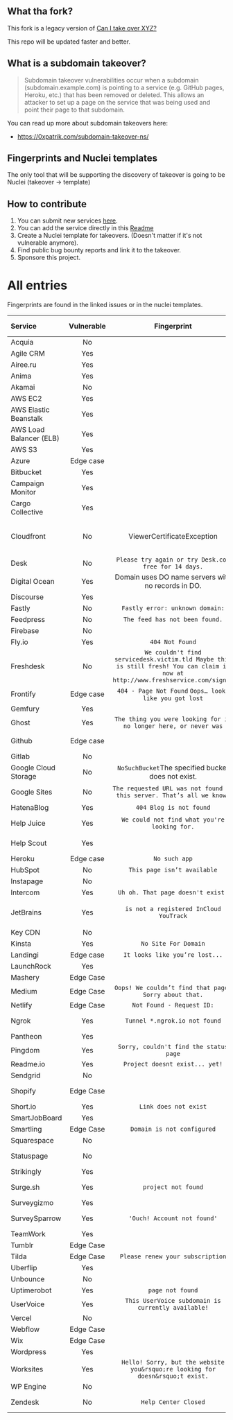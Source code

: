 
## What tha fork? 

This fork is a legacy version of [Can I take over XYZ?](https://github.com/EdOverflow/can-i-take-over-xyz)

This repo will be updated faster and better. 

## What is a subdomain takeover?

> Subdomain takeover vulnerabilities occur when a subdomain (subdomain.example.com) is pointing to a service (e.g. GitHub pages, Heroku, etc.) that has been removed or deleted. This allows an attacker to set up a page on the service that was being used and point their page to that subdomain. 

You can read up more about subdomain takeovers here:

- <https://0xpatrik.com/subdomain-takeover-ns/>

## Fingerprints and Nuclei templates

The only tool that will be supporting the discovery of takeover is going to be Nuclei (takeover -> template)


## How to contribute

1. You can submit new services [here](https://github.com/pdelteil/can-i-take-over-this-subdomain/issues/new/choose).
2. You can add the service directly in this [Readme](https://github.com/pdelteil/Can-I-take-over-this-subdomain/edit/master/README.md)
3. Create a Nuclei template for takeovers. (Doesn't matter if it's not vulnerable anymore).
4. Find public bug bounty reports and link it to the takeover.
5. Sponsore this project. 

# All entries

Fingerprints are found in the linked issues or in the nuclei templates. 

Service|Vulnerable|Fingerprint|Info|Docs|Nuclei template
:---|:---:|:---:|:---:|:---:|:---:
Acquia|No||[Issue](https://github.com/EdOverflow/can-i-take-over-xyz/issues/103)||No
Agile CRM|Yes||[Issue](https://github.com/EdOverflow/can-i-take-over-xyz/issues/145)||[Yes](https://github.com/projectdiscovery/nuclei-templates/blob/main/http/takeovers/agilecrm-takeover.yaml)
Airee.ru|Yes||[Issue](https://github.com/EdOverflow/can-i-take-over-xyz/issues/104)||[Yes](https://github.com/projectdiscovery/nuclei-templates/blob/main/http/takeovers/airee-takeover.yaml)
Anima| Yes ||[Issue](https://github.com/EdOverflow/can-i-take-over-xyz/issues/126)|[Documentation](https://docs.animaapp.com/v1/launchpad/08-custom-domain.html)| [Yes](https://github.com/projectdiscovery/nuclei-templates/blob/main/http/takeovers/anima-takeover.yaml)
Akamai|No||[Issue](https://github.com/EdOverflow/can-i-take-over-xyz/issues/13) |
AWS EC2|Yes||[Discussion](https://github.com/pdelteil/Can-I-take-over-this-subdomain/discussions/3)||[Yes](https://github.com/projectdiscovery/nuclei-templates/blob/main/dns/ec2-detection.yaml)
AWS Elastic Beanstalk|Yes||[Issue](https://github.com/EdOverflow/can-i-take-over-xyz/issues/194)||[Yes](https://github.com/projectdiscovery/nuclei-templates/blob/main/dns/elasticbeanstalk-takeover.yaml)
AWS Load Balancer (ELB)|Yes|| [Issue](https://github.com/EdOverflow/can-i-take-over-xyz/issues/137)||
AWS S3|Yes||[Issue](https://github.com/EdOverflow/can-i-take-over-xyz/issues/36)||[Yes](https://github.com/projectdiscovery/nuclei-templates/blob/main/http/takeovers/aws-bucket-takeover.yaml)
Azure|Edge case|| [Issue](https://github.com/EdOverflow/can-i-take-over-xyz/issues/35) ||[Yes](https://github.com/projectdiscovery/nuclei-templates/blob/main/dns/azure-takeover-detection.yaml)
Bitbucket|Yes||||[Yes](https://github.com/projectdiscovery/nuclei-templates/blob/main/http/takeovers/bitbucket-takeover.yaml)
Campaign Monitor| Yes||[Issue](https://github.com/EdOverflow/can-i-take-over-xyz/issues/275)|[Support Page](https://help.campaignmonitor.com/custom-domain-names)|[Yes](https://github.com/projectdiscovery/nuclei-templates/blob/main/http/takeovers/campaignmonitor-takeover.yaml)
Cargo Collective|Yes||[Issue](https://github.com/EdOverflow/can-i-take-over-xyz/issues/152)| [Cargo Support Page](https://support.2.cargocollective.com/Using-a-Third-Party-Domain)||[Yes](https://github.com/projectdiscovery/nuclei-templates/blob/main/http/takeovers/cargocollective-takeover.yaml)
Cloudfront| No| ViewerCertificateException| [Issue](https://github.com/EdOverflow/can-i-take-over-xyz/issues/29) | [Domain Security on Amazon CloudFront](https://aws.amazon.com/blogs/networking-and-content-delivery/continually-enhancing-domain-security-on-amazon-cloudfront/)
Desk|No|`Please try again or try Desk.com free for 14 days.`| [Issue](https://github.com/EdOverflow/can-i-take-over-xyz/issues/9)
Digital Ocean | Yes | Domain uses DO name servers with no records in DO. |   |   |
Discourse | Yes | | | [Hackerone](https://hackerone.com/reports/264494)
Fastly| No| `Fastly error: unknown domain:`| [Issue](https://github.com/EdOverflow/can-i-take-over-xyz/issues/22)
Feedpress| No| `The feed has not been found.`| [Issue](https://github.com/EdOverflow/can-i-take-over-xyz/issues/80)
Firebase | No | | [Issue](https://github.com/EdOverflow/can-i-take-over-xyz/issues/128) |
Fly.io| Yes| `404 Not Found`| [Issue](https://github.com/EdOverflow/can-i-take-over-xyz/issues/101)
Freshdesk| No |`We couldn't find servicedesk.victim.tld Maybe this is still fresh! You can claim it now at http://www.freshservice.com/signup`| [Issue](https://github.com/EdOverflow/can-i-take-over-xyz/issues/214)| [Freshdesk Support Page](https://support.freshdesk.com/support/solutions/articles/37590-using-a-vanity-support-url-and-pointing-the-cname)
Frontify | Edge case | `404 - Page Not Found` `Oops… looks like you got lost` | [Issue](https://github.com/EdOverflow/can-i-take-over-xyz/issues/170) | 
Gemfury | Yes | | [Issue](https://github.com/EdOverflow/can-i-take-over-xyz/issues/154) | [Writeup](https://khaledibnalwalid.wordpress.com/2020/06/25/gemfury-subdomain-takeover/)|[Yes](https://github.com/projectdiscovery/nuclei-templates/blob/main/http/takeovers/gemfury-takeover.yaml)
Ghost| Yes| `The thing you were looking for is no longer here, or never was`|
Github| Edge case|| [Issue](https://github.com/EdOverflow/can-i-take-over-xyz/issues/37) [Issue](https://github.com/EdOverflow/can-i-take-over-xyz/issues/68)||[Yes](https://github.com/projectdiscovery/nuclei-templates/blob/main/http/takeovers/github-takeover.yaml)
Gitlab|No || |[HackerOne](https://hackerone.com/reports/312118)
Google Cloud Storage |No |<?xml version='1.0' encoding='UTF-8'?><Error><Code>NoSuchBucket</Code><Message>The specified bucket does not exist.</Message></Error>   
Google Sites|No|`The requested URL was not found on this server. That’s all we know.`                                                    | [Issue](https://github.com/EdOverflow/can-i-take-over-xyz/issues/277) |[Google Support](https://support.google.com/webmasters/answer/9008080?visit_id=637981741431097680-3818919062&rd=2)|
HatenaBlog |Yes|`404 Blog is not found`|
Help Juice|Yes| `We could not find what you're looking for.`|| [Help Juice Support Page](https://help.helpjuice.com/en_US/using-your-custom-domain/how-to-set-up-a-custom-domain)|
Help Scout|Yes||| [HelpScout Docs](https://docs.helpscout.net/article/42-setup-custom-domain)|[Yes](https://github.com/projectdiscovery/nuclei-templates/blob/main/http/takeovers/helpscout-takeover.yaml)
Heroku| Edge case| `No such app`| [Issue](https://github.com/EdOverflow/can-i-take-over-xyz/issues/38)
HubSpot| No|`This page isn’t available`
Instapage | No | | [Issue](https://github.com/EdOverflow/can-i-take-over-xyz/issues/73) | |
Intercom| Yes| `Uh oh. That page doesn't exist.`| [Issue](https://github.com/EdOverflow/can-i-take-over-xyz/issues/69) | [Help center](https://www.intercom.com/help/)
JetBrains| Yes| `is not a registered InCloud YouTrack`| | [YouTrack InCloud Help Page](https://www.jetbrains.com/help/youtrack/incloud/Domain-Settings.html)
Key CDN| No| | [Issue](https://github.com/EdOverflow/can-i-take-over-xyz/issues/112) |
Kinsta| Yes| `No Site For Domain`|[Issue](https://github.com/EdOverflow/can-i-take-over-xyz/issues/48) | [Documentation](https://kinsta.com/knowledgebase/add-domain/)
Landingi  | Edge case| `It looks like you’re lost...` | [Issue](https://github.com/EdOverflow/can-i-take-over-xyz/issues/117)
LaunchRock| Yes||[Issue](https://github.com/EdOverflow/can-i-take-over-xyz/issues/74) | |[Yes](https://github.com/projectdiscovery/nuclei-templates/blob/main/http/takeovers/launchrock-takeover.yaml)
Mashery|Edge Case||[Issue](https://github.com/EdOverflow/can-i-take-over-xyz/issues/14)| [HackeOne](https://hackerone.com/reports/275714) | [Yes](https://github.com/projectdiscovery/nuclei-templates/blob/main/http/takeovers/mashery-takeover.yaml)
Medium| Edge Case | ``Oops! We couldn’t find that page. Sorry about that.``| [Issue](https://github.com/EdOverflow/can-i-take-over-xyz/issues/206)| [HackerOne](https://hackerone.com/reports/1034023) 
Netlify | Edge Case | `Not Found - Request ID:`| [Issue](https://github.com/EdOverflow/can-i-take-over-xyz/issues/40) |
Ngrok | Yes |`Tunnel *.ngrok.io not found` | [Issue](https://github.com/EdOverflow/can-i-take-over-xyz/issues/92) | [Ngrok Documentation](https://ngrok.com/docs#http-custom-domains)
Pantheon| Yes||[Issue](https://github.com/EdOverflow/can-i-take-over-xyz/issues/24) | [Writeup](https://medium.com/@hussain_0x3c/hostile-subdomain-takeover-using-pantheon-ebf4ab813111)| [Yes](https://github.com/projectdiscovery/nuclei-templates/blob/main/http/takeovers/pantheon-takeover.yaml)
Pingdom | Yes | `Sorry, couldn't find the status page` | [Issue](https://github.com/EdOverflow/can-i-take-over-xyz/issues/144) | [Support Page](https://help.pingdom.com/hc/en-us/articles/205386171-Public-Status-Page)
Readme.io | Yes | `Project doesnt exist... yet!` | [Issue](https://github.com/EdOverflow/can-i-take-over-xyz/issues/41)
Sendgrid| No|                                                                         |
Shopify| Edge Case||[Issue](https://github.com/EdOverflow/can-i-take-over-xyz/issues/32), [Issue](https://github.com/EdOverflow/can-i-take-over-xyz/issues/46)| [Writeup](https://medium.com/@thebuckhacker/how-to-do-55-000-subdomain-takeover-in-a-blink-of-an-eye-a94954c3fc75) |[Yes](https://github.com/projectdiscovery/nuclei-templates/blob/main/http/takeovers/shopify-takeover.yaml)
Short.io | Yes| `Link does not exist` | [Issue](https://github.com/EdOverflow/can-i-take-over-xyz/issues/260)
SmartJobBoard|Yes||[Issue](https://github.com/EdOverflow/can-i-take-over-xyz/issues/139) | [Documentation](https://help.smartjobboard.com/en/articles/1269655-connecting-a-custom-domain-name)|[Yes](https://github.com/projectdiscovery/nuclei-templates/blob/main/http/takeovers/smartjob-takeover.yaml)
Smartling| Edge Case|`Domain is not configured`  | [Issue](https://github.com/EdOverflow/can-i-take-over-xyz/issues/67)
Squarespace| No |                                                                         |
Statuspage | No | | [PR](https://github.com/EdOverflow/can-i-take-over-xyz/pull/105) [PR](https://github.com/EdOverflow/can-i-take-over-xyz/pull/171) | [Documentation](https://help.statuspage.io/knowledge_base/topics/domain-ownership) [Documentation](https://support.atlassian.com/statuspage/docs/configure-your-dns/) |[Yes](https://github.com/projectdiscovery/nuclei-templates/commit/b59915c4aee18e04d2680ef32fdfa88f1e725b6f#diff-03ac5eecfcef771523f7758b50e75ab5ca1e2eb0b9f5bf6779a18f8c98e6aba3)
Strikingly|Yes||[Issue](https://github.com/EdOverflow/can-i-take-over-xyz/issues/58) | [Writeup](https://medium.com/@sherif0x00/takeover-subdomains-pointing-to-strikingly-5e67df80cdfd)| [Yes](https://github.com/projectdiscovery/nuclei-templates/blob/main/http/takeovers/strikingly-takeover.yaml)
Surge.sh| Yes| `project not found`|| [Surge Documentation](https://surge.sh/help/adding-a-custom-domain)
Surveygizmo|Yes|||[Yes]([Surveygizmo](https://github.com/projectdiscovery/nuclei-templates/blob/main/http/takeovers/surveygizmo-takeover.yaml))
SurveySparrow | Yes | `'Ouch! Account not found'` | [Issue](https://github.com/EdOverflow/can-i-take-over-xyz/issues/281) |[Custom domain]( https://help.surveysparrow.com/custom-domain)
TeamWork | Yes | | | [Yes](https://github.com/projectdiscovery/nuclei-templates/blob/main/http/takeovers/teamwork-takeover.yaml)
Tumblr| Edge Case||[Issue](https://github.com/EdOverflow/can-i-take-over-xyz/issues/240) | [Documentation](https://www.tumblr.com/docs/en/custom_domains)|[Yes](https://github.com/projectdiscovery/nuclei-templates/blob/main/http/takeovers/tumblr-takeover.yaml)
Tilda| Edge Case | `Please renew your subscription`| [Issue](https://github.com/EdOverflow/can-i-take-over-xyz/issues/155)[PR](https://github.com/EdOverflow/can-i-take-over-xyz/pull/20)
Uberflip|Yes|| [Issue](https://github.com/EdOverflow/can-i-take-over-xyz/issues/150) | [Documentation](https://help.uberflip.com/hc/en-us/articles/360018786372-Custom-Domain-Set-up-Your-Hub-on-a-Subdomain)|[Yes](https://github.com/projectdiscovery/nuclei-templates/blob/main/http/takeovers/uberflip-takeover.yaml)
Unbounce|No||[Issue](https://github.com/EdOverflow/can-i-take-over-xyz/issues/11)||[Yes](https://github.com/projectdiscovery/nuclei-templates/blob/1dc592a59a0ff9729df00ce2de007f8ba0b38bf5/takeovers/unbounce-takeover.yaml) 
Uptimerobot| Yes| `page not found`|[Issue](https://github.com/EdOverflow/can-i-take-over-xyz/issues/45) | [Writeup](https://exploit.linuxsec.org/uptimerobot-com-custom-domain-subdomain-takeover/)
UserVoice| Yes| `This UserVoice subdomain is currently available!`                      |
Vercel| No| |[Issue](https://github.com/EdOverflow/can-i-take-over-xyz/issues/183)||[Yes](https://github.com/projectdiscovery/nuclei-templates/blob/main/http/takeovers/vercel-takeover.yaml)
Webflow| Edge Case| |[Issue](https://github.com/EdOverflow/can-i-take-over-xyz/issues/44) |[forum webflow](https://forum.webflow.com/t/hosting-a-subdomain-on-webflow/59201)|[Yes](https://github.com/projectdiscovery/nuclei-templates/blob/main/http/takeovers/webflow-takeover.yaml)
Wix| Edge Case||[Issue](https://github.com/EdOverflow/can-i-take-over-xyz/issues/231) | | [Yes](https://github.com/projectdiscovery/nuclei-templates/blob/main/http/takeovers/wix-takeover.yaml)
Wordpress| Yes|| [PR](https://github.com/EdOverflow/can-i-take-over-xyz/pull/176)||[Yes](https://github.com/projectdiscovery/nuclei-templates/blob/main/http/takeovers/wordpress-takeover.yaml)
Worksites | Yes | `Hello! Sorry, but the website you&rsquo;re looking for doesn&rsquo;t exist.` | [Issue](https://github.com/EdOverflow/can-i-take-over-xyz/issues/142) | 
WP Engine| No ||
Zendesk| No|`Help Center Closed`| [Issue](https://github.com/EdOverflow/can-i-take-over-xyz/issues/23) | [Zendesk Support](https://support.zendesk.com/hc/en-us/articles/203664356-Changing-the-address-of-your-Help-Center-subdomain-host-mapping-)
